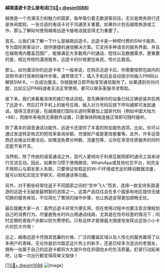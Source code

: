 **越南遠遊卡怎么接电话[[TG💪+ @esim1088](https://t.me/s/esim1088)]**

越南是一个充满活力和魅力的国家，每年吸引着无数游客前往。无论是商务旅行还是休闲度假，一张合适的电话卡对于沟通至关重要。如果你计划去越南旅游或工作，那么了解如何使用越南远遊卡接电话就显得尤为重要了。

首先，让我们来了解一下什么是越南远遊卡。远遊卡是一种预付费的SIM卡服务，专为国际旅客设计，提供便捷的通信解决方案。它支持多种语言的服务界面，并且在越南境内覆盖范围广，能够满足大多数用户的通话、短信以及数据需求。更重要的是，相比传统的漫游服务，远遊卡的价格更加亲民，性价比极高。

那么，如何激活你的远遊卡呢？一般来说，在购买远遊卡后，你需要按照包装内的说明书进行简单的操作步骤。通常情况下，插入手机后会自动提示你输入PIN码以解锁SIM卡。一旦成功激活，你就能够立即开始享受通信服务了。如果遇到任何问题，比如忘记PIN码或者无法正常使用，都可以联系客服寻求帮助。

接下来，我们来看看具体的接打电话流程。首先确保你的设备已经正确安装并启用了远遊卡。然后打开手机上的拨号应用，输入对方号码后按下呼叫键即可发起通话。值得注意的是，在越南拨打国际长途时需要加上国家代码（例如中国大陆为+86），而接听来电则无需额外设置，只要保持网络连接正常即可随时接听。

除了基本的语音通话功能外，远遊卡还提供了丰富的附加服务选项。比如，你可以通过发送特定格式的短信来查询余额、充值账户或是更改套餐等。此外，许多运营商还会推出优惠活动，如赠送免费分钟数、流量包等，让你在享受优质服务的同时还能节省开支。

当然啦，除了传统的语音通话之外，现代人更倾向于利用互联网即时通讯工具来进行交流互动。因此，如果你习惯于使用微信、WhatsApp或其他社交平台，则完全不用担心与朋友家人失联。只要保证有稳定的Wi-Fi环境或充足的移动数据流量，就可以轻松实现文字聊天、视频通话等功能。

另外，对于那些经常往返于不同国家之间的“空中飞人”而言，选择一款支持多国漫游的远遊卡无疑是最明智的选择之一。这类产品往往会在多个国家和地区提供无缝切换的服务体验，不仅简化了繁琐的操作步骤，也让旅途变得更加顺畅无忧。

最后提醒大家一点：虽然远遊卡非常方便实用，但在使用过程中也要注意合理规划自己的消费行为。尽量避免长时间占用通话线路，尤其是在信号较差的情况下；同时定期检查账户余额以防欠费停机。只有这样才能够最大限度地发挥出这张小小卡片的巨大作用！

总之，越南远遊卡凭借其低廉的价格、广泛的覆盖区域以及人性化的服务赢得了众多用户的青睐。无论你是初次踏足这片热土的新手，还是已经多次造访的老朋友，拥有一张属于自己的远遊卡都将大大提升你在异国他乡的生活质量。赶紧行动起来吧，让每一次出行都变得简单又愉快！

[[TG💪+ @esim1088](https://t.me/s/esim1088) ![Image](https://i.postimg.cc/4NQfJmqS/Snipaste-2025-05-13-00-14-12.png)]